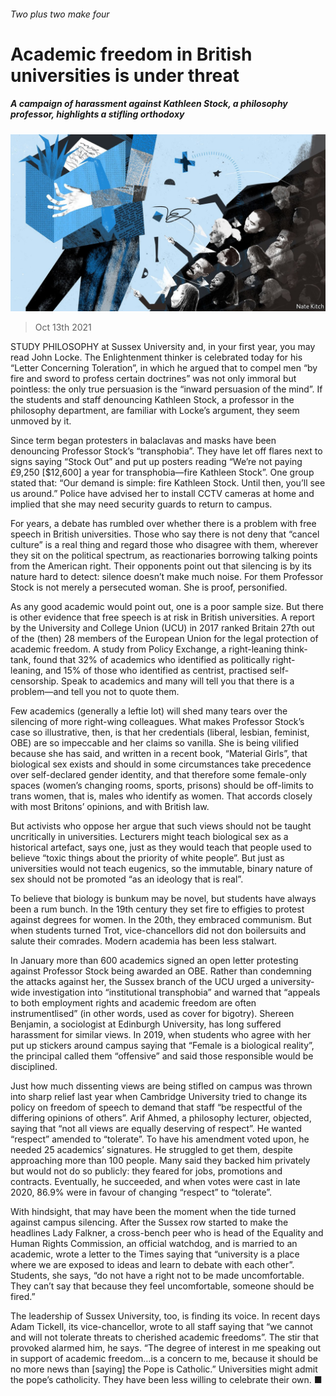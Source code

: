 ###### Two plus two make four

# Academic freedom in British universities is under threat 

##### A campaign of harassment against Kathleen Stock, a philosophy professor, highlights a stifling orthodoxy 

![image](images/20211016_brd001.jpg) 

> Oct 13th 2021 

STUDY PHILOSOPHY at Sussex University and, in your first year, you may read John Locke. The Enlightenment thinker is celebrated today for his “Letter Concerning Toleration”, in which he argued that to compel men “by fire and sword to profess certain doctrines” was not only immoral but pointless: the only true persuasion is the “inward persuasion of the mind”. If the students and staff denouncing Kathleen Stock, a professor in the philosophy department, are familiar with Locke’s argument, they seem unmoved by it.

Since term began protesters in balaclavas and masks have been denouncing Professor Stock’s “transphobia”. They have let off flares next to signs saying “Stock Out” and put up posters reading “We’re not paying £9,250 [$12,600] a year for transphobia—fire Kathleen Stock”. One group stated that: “Our demand is simple: fire Kathleen Stock. Until then, you’ll see us around.” Police have advised her to install CCTV cameras at home and implied that she may need security guards to return to campus.


For years, a debate has rumbled over whether there is a problem with free speech in British universities. Those who say there is not deny that “cancel culture” is a real thing and regard those who disagree with them, wherever they sit on the political spectrum, as reactionaries borrowing talking points from the American right. Their opponents point out that silencing is by its nature hard to detect: silence doesn’t make much noise. For them Professor Stock is not merely a persecuted woman. She is proof, personified.

As any good academic would point out, one is a poor sample size. But there is other evidence that free speech is at risk in British universities. A report by the University and College Union (UCU) in 2017 ranked Britain 27th out of the (then) 28 members of the European Union for the legal protection of academic freedom. A study from Policy Exchange, a right-leaning think-tank, found that 32% of academics who identified as politically right-leaning, and 15% of those who identified as centrist, practised self-censorship. Speak to academics and many will tell you that there is a problem—and tell you not to quote them.

Few academics (generally a leftie lot) will shed many tears over the silencing of more right-wing colleagues. What makes Professor Stock’s case so illustrative, then, is that her credentials (liberal, lesbian, feminist, OBE) are so impeccable and her claims so vanilla. She is being vilified because she has said, and written in a recent book, “Material Girls”, that biological sex exists and should in some circumstances take precedence over self-declared gender identity, and that therefore some female-only spaces (women’s changing rooms, sports, prisons) should be off-limits to trans women, that is, males who identify as women. That accords closely with most Britons’ opinions, and with British law.

But activists who oppose her argue that such views should not be taught uncritically in universities. Lecturers might teach biological sex as a historical artefact, says one, just as they would teach that people used to believe “toxic things about the priority of white people”. But just as universities would not teach eugenics, so the immutable, binary nature of sex should not be promoted “as an ideology that is real”.

To believe that biology is bunkum may be novel, but students have always been a rum bunch. In the 19th century they set fire to effigies to protest against degrees for women. In the 20th, they embraced communism. But when students turned Trot, vice-chancellors did not don boilersuits and salute their comrades. Modern academia has been less stalwart.

In January more than 600 academics signed an open letter protesting against Professor Stock being awarded an OBE. Rather than condemning the attacks against her, the Sussex branch of the UCU urged a university-wide investigation into “institutional transphobia” and warned that “appeals to both employment rights and academic freedom are often instrumentlised” (in other words, used as cover for bigotry). Shereen Benjamin, a sociologist at Edinburgh University, has long suffered harassment for similar views. In 2019, when students who agree with her put up stickers around campus saying that “Female is a biological reality”, the principal called them “offensive” and said those responsible would be disciplined.

Just how much dissenting views are being stifled on campus was thrown into sharp relief last year when Cambridge University tried to change its policy on freedom of speech to demand that staff “be respectful of the differing opinions of others”. Arif Ahmed, a philosophy lecturer, objected, saying that “not all views are equally deserving of respect”. He wanted “respect” amended to “tolerate”. To have his amendment voted upon, he needed 25 academics’ signatures. He struggled to get them, despite approaching more than 100 people. Many said they backed him privately but would not do so publicly: they feared for jobs, promotions and contracts. Eventually, he succeeded, and when votes were cast in late 2020, 86.9% were in favour of changing “respect” to “tolerate”.

With hindsight, that may have been the moment when the tide turned against campus silencing. After the Sussex row started to make the headlines Lady Falkner, a cross-bench peer who is head of the Equality and Human Rights Commission, an official watchdog, and is married to an academic, wrote a letter to the Times saying that “university is a place where we are exposed to ideas and learn to debate with each other”. Students, she says, “do not have a right not to be made uncomfortable. They can’t say that because they feel uncomfortable, someone should be fired.”

The leadership of Sussex University, too, is finding its voice. In recent days Adam Tickell, its vice-chancellor, wrote to all staff saying that “we cannot and will not tolerate threats to cherished academic freedoms”. The stir that provoked alarmed him, he says. “The degree of interest in me speaking out in support of academic freedom…is a concern to me, because it should be no more news than [saying] the Pope is Catholic.” Universities might admit the pope’s catholicity. They have been less willing to celebrate their own. ■

